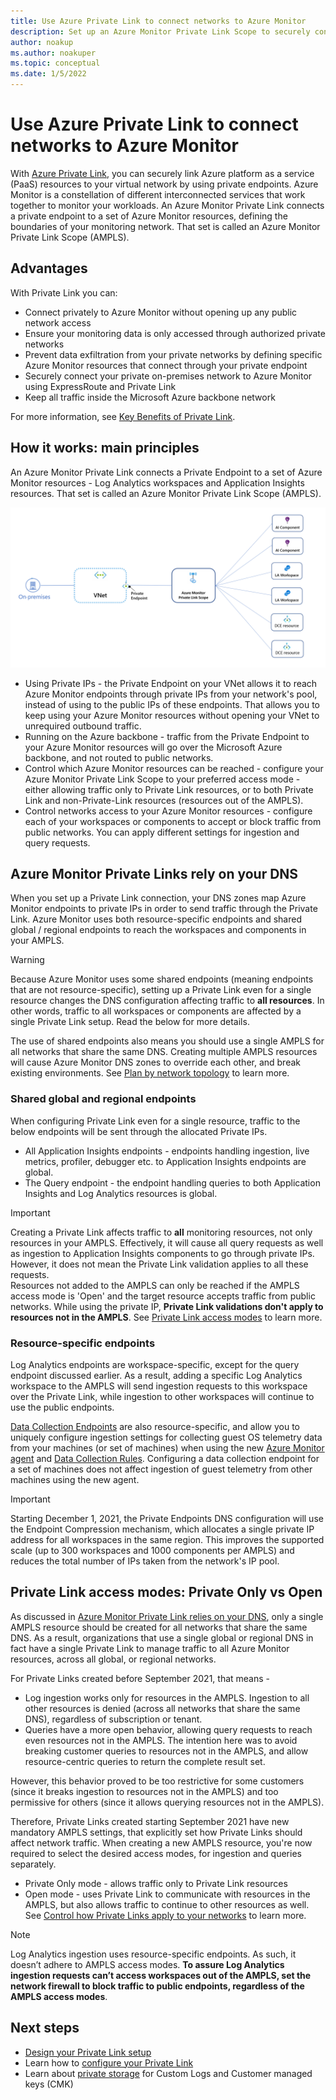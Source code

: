 ```yaml
---
title: Use Azure Private Link to connect networks to Azure Monitor
description: Set up an Azure Monitor Private Link Scope to securely connect networks to Azure Monitor.
author: noakup
ms.author: noakuper
ms.topic: conceptual
ms.date: 1/5/2022
---
```


# Use Azure Private Link to connect networks to Azure Monitor

With [Azure Private Link](../../private-link/private-link-overview.md), you can securely link Azure platform as a service (PaaS) resources to your virtual network by using private endpoints. Azure Monitor is a constellation of different interconnected services that work together to monitor your workloads. An Azure Monitor Private Link connects a private endpoint to a set of Azure Monitor resources, defining the boundaries of your monitoring network. That set is called an Azure Monitor Private Link Scope (AMPLS).


## Advantages

With Private Link you can:

- Connect privately to Azure Monitor without opening up any public network access
- Ensure your monitoring data is only accessed through authorized private networks
- Prevent data exfiltration from your private networks by defining specific Azure Monitor resources that connect through your private endpoint
- Securely connect your private on-premises network to Azure Monitor using ExpressRoute and Private Link
- Keep all traffic inside the Microsoft Azure backbone network

For more information, see  [Key Benefits of Private Link](../../private-link/private-link-overview.md#key-benefits).

## How it works: main principles
An Azure Monitor Private Link connects a Private Endpoint to a set of Azure Monitor resources - Log Analytics workspaces and Application Insights resources. That set is called an Azure Monitor Private Link Scope (AMPLS).

![Diagram of basic resource topology](./media/private-link-security/private-link-basic-topology.png)

* Using Private IPs - the Private Endpoint on your VNet allows it to reach Azure Monitor endpoints through private IPs from your network's pool, instead of using to the public IPs of these endpoints. That allows you to keep using your Azure Monitor resources without opening your VNet to unrequired outbound traffic. 
* Running on the Azure backbone - traffic from the Private Endpoint to your Azure Monitor resources will go over the Microsoft Azure backbone, and not routed to public networks.
* Control which Azure Monitor resources can be reached - configure your Azure Monitor Private Link Scope to your preferred access mode - either allowing traffic only to Private Link resources, or to both Private Link and non-Private-Link resources (resources out of the AMPLS).
* Control networks access to your Azure Monitor resources - configure each of your workspaces or components to accept or block traffic from public networks. You can apply different settings for ingestion and query requests.


## Azure Monitor Private Links rely on your DNS
When you set up a Private Link connection, your DNS zones map Azure Monitor endpoints to private IPs in order to send traffic through the Private Link. Azure Monitor uses both resource-specific endpoints and shared global / regional endpoints to reach the workspaces and components in your AMPLS. 

> [!WARNING]
> Because Azure Monitor uses some shared endpoints (meaning endpoints that are not resource-specific),  setting up a Private Link even for a single resource changes the DNS configuration affecting traffic to **all resources**. In other words, traffic to all workspaces or components are affected by a single Private Link setup. Read the below for more details.

The use of shared endpoints also means you should use a single AMPLS for all networks that share the same DNS. Creating multiple AMPLS resources will cause Azure Monitor DNS zones to override each other, and break existing environments. See [Plan by network topology](./private-link-design.md#plan-by-network-topology) to learn more.


### Shared global and regional endpoints
When configuring Private Link even for a single resource, traffic to the below endpoints will be sent through the allocated Private IPs.

* All Application Insights endpoints - endpoints handling ingestion, live metrics, profiler, debugger etc. to Application Insights endpoints are global.
* The Query endpoint - the endpoint handling queries to both Application Insights and Log Analytics resources is global.


> [!IMPORTANT]
> Creating a Private Link affects traffic to **all** monitoring resources, not only resources in your AMPLS. Effectively, it will cause all query requests as well as ingestion to Application Insights components to go through private IPs. However, it does not mean the Private Link validation applies to all these requests.</br>
> Resources not added to the AMPLS can only be reached if the AMPLS access mode is 'Open' and the target resource accepts traffic from public networks. While using the private IP, **Private Link validations don't apply to resources not in the AMPLS**. See [Private Link access modes](#private-link-access-modes-private-only-vs-open) to learn more.

### Resource-specific endpoints
Log Analytics endpoints are workspace-specific, except for the query endpoint discussed earlier. As a result, adding a specific Log Analytics workspace to the AMPLS will send ingestion requests to this workspace over the Private Link, while ingestion to other workspaces will continue to use the public endpoints.

[Data Collection Endpoints](../agents/data-collection-endpoint-overview.md) are also resource-specific, and allow you to uniquely configure ingestion settings for collecting guest OS telemetry data from your machines (or set of machines) when using the new [Azure Monitor agent](../agents/azure-monitor-agent-overview.md) and [Data Collection Rules](../platform/data-collection-rule-overview.md). Configuring a data collection endpoint for a set of machines does not affect ingestion of guest telemetry from other machines using the new agent.

> [!IMPORTANT]
> Starting December 1, 2021, the Private Endpoints DNS configuration will use the Endpoint Compression mechanism, which allocates a single private IP address for all workspaces in the same region. This improves the supported scale (up to 300 workspaces and 1000 components per AMPLS) and  reduces the total number of IPs taken from the network's IP pool.  


## Private Link access modes: Private Only vs Open
As discussed in [Azure Monitor Private Link relies on your DNS](#azure-monitor-private-links-rely-on-your-dns), only a single AMPLS resource should be created for all networks that share the same DNS. As a result, organizations that use a single global or regional DNS in fact have a single Private Link to manage traffic to all Azure Monitor resources, across all global, or regional networks.

For Private Links created before September 2021, that means - 
* Log ingestion works only for resources in the AMPLS. Ingestion to all other resources is denied (across all networks that share the same DNS), regardless of subscription or tenant.
* Queries have a more open behavior, allowing query requests to reach even resources not in the AMPLS. The intention here was to avoid breaking customer queries to resources not in the AMPLS, and allow resource-centric queries to return the complete result set.

However, this behavior proved to be too restrictive for some customers (since it breaks ingestion to resources not in the AMPLS) and too permissive for others (since it allows querying resources not in the AMPLS).

Therefore, Private Links created starting September 2021 have new mandatory AMPLS settings, that explicitly set how Private Links should affect network traffic. When creating a new AMPLS resource, you're now required to select the desired access modes, for ingestion and queries separately. 
* Private Only mode - allows traffic only to Private Link resources
* Open mode - uses Private Link to communicate with resources in the AMPLS, but also allows traffic to continue to other resources as well. See [Control how Private Links apply to your networks](./private-link-design.md#control-how-private-links-apply-to-your-networks) to learn more.

> [!NOTE]
> Log Analytics ingestion uses resource-specific endpoints. As such, it doesn’t adhere to AMPLS access modes. **To assure Log Analytics ingestion requests can’t access workspaces out of the AMPLS, set the network firewall to block traffic to public endpoints, regardless of the AMPLS access modes**.


## Next steps
- [Design your Private Link setup](private-link-design.md)
- Learn how to [configure your Private Link](private-link-configure.md)
- Learn about [private storage](private-storage.md) for Custom Logs and Customer managed keys (CMK)
<h3><a id="connect-to-a-private-endpoint"></a></h3>
